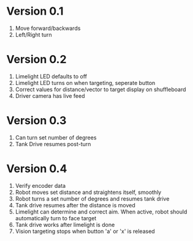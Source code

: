# Version 0.1
1. Move forward/backwards
2. Left/Right turn
# Version 0.2
1. Limelight LED defaults to off
2. Limelight LED turns on when targeting, seperate button
3. Correct values for distance/vector to target display on shuffleboard
4. Driver camera has live feed
# Version 0.3
1. Can turn set number of degrees
2. Tank Drive resumes post-turn
# Version 0.4
1. Verify encoder data
2. Robot moves set distance and straightens itself, smoothly
3. Robot turns a set number of degrees and resumes tank drive
4. Tank drive resumes after the distance is moved
5. Limelight can determine and correct aim. When active, robot should automatically turn to face target
6. Tank drive works after limelight is done
7. Vision targeting stops when button 'a' or 'x' is released
